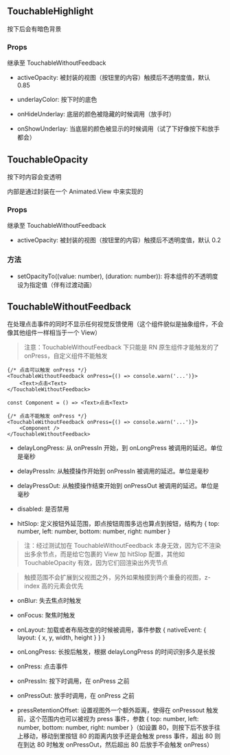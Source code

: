 ## TouchableHighlight

按下后会有暗色背景

### Props

继承至 TouchableWithoutFeedback

- activeOpacity: 被封装的视图（按钮里的内容）触摸后不透明度值，默认 0.85

- underlayColor: 按下时的底色

- onHideUnderlay: 底层的颜色被隐藏的时候调用（放手时）

- onShowUnderlay: 当底层的颜色被显示的时候调用（试了下好像按下和放手都会）

## TouchableOpacity

按下时内容会变透明

内部是通过封装在一个 Animated.View 中来实现的

### Props

继承至 TouchableWithoutFeedback

- activeOpacity: 被封装的视图（按钮里的内容）触摸后不透明度值，默认 0.2

### 方法

- setOpacityTo((value: number), (duration: number)): 将本组件的不透明度设为指定值（伴有过渡动画）

## TouchableWithoutFeedback

在处理点击事件的同时不显示任何视觉反馈使用（这个组件貌似是抽象组件，不会像其他组件一样相当于一个 View）

> 注意：TouchableWithoutFeedback 下只能是 RN 原生组件才能触发的了 onPress，自定义组件不能触发

```tsx
{/* 点击可以触发 onPress */}
<TouchableWithoutFeedback onPress={() => console.warn('...')}>
    <Text>点击<Text>
</TouchableWithoutFeedback>
```

```tsx
const Component = () => <Text>点击<Text>

{/* 点击不能触发 onPress */}
<TouchableWithoutFeedback onPress={() => console.warn('...')}>
    <Component />
</TouchableWithoutFeedback>
```

- delayLongPress: 从 onPressIn 开始，到 onLongPress 被调用的延迟。单位是毫秒

- delayPressIn: 从触摸操作开始到 onPressIn 被调用的延迟。单位是毫秒

- delayPressOut: 从触摸操作结束开始到 onPressOut 被调用的延迟。单位是毫秒

- disabled: 是否禁用

- hitSlop: 定义按钮外延范围，即点按钮周围多远也算点到按钮，结构为 { top: number, left: number, bottom: number, right: number }

> 注：经过测试加在 TouchableWithoutFeedback 本身无效，因为它不渲染出多余节点，而是给它包裹的 View 加 hitSlop 配置，其他如 TouchableOpacity 有效，因为它们回渲染出外壳节点

> 触摸范围不会扩展到父视图之外，另外如果触摸到两个重叠的视图，z-index 高的元素会优先

- onBlur: 失去焦点时触发

- onFocus: 聚焦时触发

- onLayout: 加载或者布局改变的时候被调用，事件参数 { nativeEvent: { layout: { x, y, width, height } } }

- onLongPress: 长按后触发，根据 delayLongPress 的时间识别多久是长按

- onPress: 点击事件

- onPressIn: 按下时调用，在 onPress 之前

- onPressOut: 放手时调用，在 onPress 之前

- pressRetentionOffset: 设置视图外一个额外距离，使得在 onPressout 触发前，这个范围内也可以被视为 press 事件，参数 { top: number, left: number, bottom: number, right: number }（如设置 80，则按下后不放手往上移动，移动到里按钮 80 的距离内放手还是会触发 press 事件，超出 80 则在到达 80 时触发 onPressOut，然后超出 80 后放手不会触发 onPress）